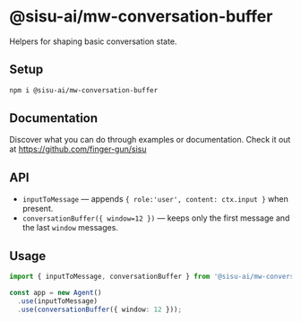 # @sisu-ai/mw-conversation-buffer

Helpers for shaping basic conversation state.

## Setup
```bash
npm i @sisu-ai/mw-conversation-buffer
```

## Documentation
Discover what you can do through examples or documentation. Check it out at https://github.com/finger-gun/sisu

## API
- `inputToMessage` — appends `{ role:'user', content: ctx.input }` when present.
- `conversationBuffer({ window=12 })` — keeps only the first message and the last `window` messages.

## Usage
```ts
import { inputToMessage, conversationBuffer } from '@sisu-ai/mw-conversation-buffer';

const app = new Agent()
  .use(inputToMessage)
  .use(conversationBuffer({ window: 12 }));
```
